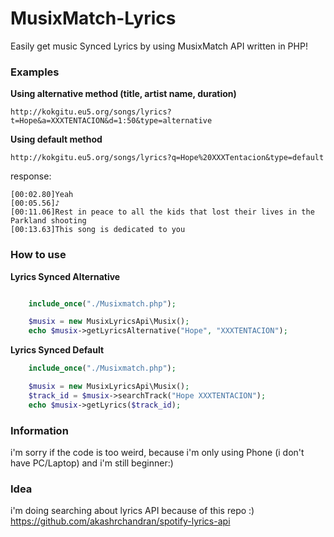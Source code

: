 # MusixMatch-Lyrics
Easily get music Synced Lyrics by using MusixMatch API written in PHP!

### Examples

__Using alternative method (title, artist name, duration)__

```
http://kokgitu.eu5.org/songs/lyrics?t=Hope&a=XXXTENTACION&d=1:50&type=alternative
```
__Using default method__

```
http://kokgitu.eu5.org/songs/lyrics?q=Hope%20XXXTentacion&type=default
```
response:

```
[00:02.80]Yeah
[00:05.56]♪
[00:11.06]Rest in peace to all the kids that lost their lives in the Parkland shooting
[00:13.63]This song is dedicated to you
```

### How to use
__Lyrics Synced Alternative__

```Php

    include_once("./Musixmatch.php");

    $musix = new MusixLyricsApi\Musix(); 
    echo $musix->getLyricsAlternative("Hope", "XXXTENTACION");

```

__Lyrics Synced Default__

```Php
    include_once("./Musixmatch.php");

    $musix = new MusixLyricsApi\Musix();
    $track_id = $musix->searchTrack("Hope XXXTENTACION");      
    echo $musix->getLyrics($track_id);
```


### Information
i'm sorry if the code is too weird, because i'm only using Phone (i don't have PC/Laptop) and i'm still beginner:)

### Idea
i'm doing searching about lyrics API because of this repo :) https://github.com/akashrchandran/spotify-lyrics-api